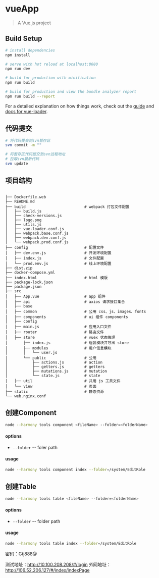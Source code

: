 # vueApp

> A Vue.js project

## Build Setup

``` bash
# install dependencies
npm install

# serve with hot reload at localhost:8080
npm run dev

# build for production with minification
npm run build

# build for production and view the bundle analyzer report
npm run build --report
```

For a detailed explanation on how things work, check out the [guide](http://vuejs-templates.github.io/webpack/) and [docs for vue-loader](http://vuejs.github.io/vue-loader).

## 代码提交
``` bash
# 将代码提交到svn暂存区
svn commit -m ""

# 将暂存区代码提交到svn远程地址
# 拉取svn最新代码
svn update

```

## 项目结构
```

├── Dockerfile.web
├── README.md
├── build                          # webpack 打包文件配置
│   ├── build.js
│   ├── check-versions.js
│   ├── logo.png
│   ├── utils.js
│   ├── vue-loader.conf.js
│   ├── webpack.base.conf.js
│   ├── webpack.dev.conf.js
│   └── webpack.prod.conf.js
├── config                         # 配置文件
│   ├── dev.env.js                 # 开发环境配置
│   ├── index.js                   # 文件配置
│   └── prod.env.js                # 线上环境配置
├── dist.zip
├── docker-compose.yml
├── index.html                     # html 模版
├── package-lock.json
├── package.json
├── src
│   ├── App.vue                    # app 组件
│   ├── api                        # axios 请求接口集合
│   ├── base
│   ├── common                     # 公用 css、js、images、fonts
│   ├── components                 # ui 组件 components
│   ├── config
│   ├── main.js                    # 应用入口文件
│   ├── router                     # 路由文件
│   ├── store                      # vuex 状态管理
│       ├── index.js               # 组装模块并导出 store
│       ├── modules                # 用户信息模块
│       │   └── user.js
│       └── public                 # 公用
│           ├── actions.js         # action
│           ├── getters.js         # getters
│           ├── mutations.js       # mutation
│           └── state.js           # state
│   ├── util                       # 共用 js 工具文件
│   └── view                       # 页面
├── static                         # 静态资源
└── web.nginx.conf
```
## 创建Component

```bash
node --harmony tools component <fileName> --folder=<folderName>
```

#### options

* `--folder` -- foler path

#### usage


```bash
node --harmony tools component index --folder=/system/EditRole
```

## 创建Table

```bash
node --harmony tools table <fileName> --folder=<folderName>
```

#### options

* `--folder` -- folder path

#### usage

```bash
node --harmony tools table index --folder=/system/EditRole
```

密码：Gtj888@

测试地址：http://10.100.208.208/#/login
外网地址：http://106.52.206.127/#/index/indexPage

